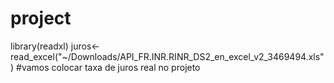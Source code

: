 # project
library(readxl)
juros<-read_excel("~/Downloads/API_FR.INR.RINR_DS2_en_excel_v2_3469494.xls")
#vamos colocar taxa de juros real no projeto
